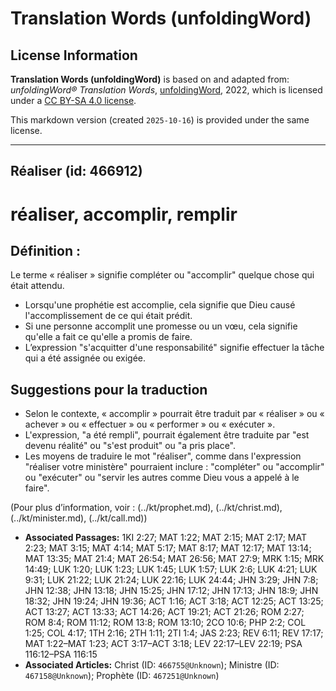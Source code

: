 # Translation Words (unfoldingWord)

## License Information

**Translation Words (unfoldingWord)** is based on and adapted from: _unfoldingWord® Translation Words_, [unfoldingWord](https://unfoldingword.org/utw), 2022, which is licensed under a [CC BY-SA 4.0 license](https://creativecommons.org/licenses/by-sa/4.0/legalcode.en).

This markdown version (created `2025-10-16`) is provided under the same license.



--------------------------------

## Réaliser (id: 466912)

réaliser, accomplir, remplir
============================

Définition :
------------

Le terme « réaliser » signifie compléter ou "accomplir" quelque chose qui était attendu.

* Lorsqu'une prophétie est accomplie, cela signifie que Dieu causé l'accomplissement de ce qui était prédit.
* Si une personne accomplit une promesse ou un vœu, cela signifie qu'elle a fait ce qu'elle a promis de faire.
* L’expression "s'acquitter d'une responsabilité" signifie effectuer la tâche qui a été assignée ou exigée.

Suggestions pour la traduction
------------------------------

* Selon le contexte, « accomplir » pourrait être traduit par « réaliser » ou « achever » ou « effectuer » ou « performer » ou « exécuter ».
* L'expression, "a été rempli", pourrait également être traduite par "est devenu réalité" ou "s'est produit" ou "a pris place".
* Les moyens de traduire le mot "réaliser", comme dans l'expression "réaliser votre ministère" pourraient inclure : "compléter" ou "accomplir" ou "exécuter" ou "servir les autres comme Dieu vous a appelé à le faire".

(Pour plus d’information, voir : (../kt/prophet.md), (../kt/christ.md), (../kt/minister.md), (../kt/call.md))

* **Associated Passages:** 1KI 2:27; MAT 1:22; MAT 2:15; MAT 2:17; MAT 2:23; MAT 3:15; MAT 4:14; MAT 5:17; MAT 8:17; MAT 12:17; MAT 13:14; MAT 13:35; MAT 21:4; MAT 26:54; MAT 26:56; MAT 27:9; MRK 1:15; MRK 14:49; LUK 1:20; LUK 1:23; LUK 1:45; LUK 1:57; LUK 2:6; LUK 4:21; LUK 9:31; LUK 21:22; LUK 21:24; LUK 22:16; LUK 24:44; JHN 3:29; JHN 7:8; JHN 12:38; JHN 13:18; JHN 15:25; JHN 17:12; JHN 17:13; JHN 18:9; JHN 18:32; JHN 19:24; JHN 19:36; ACT 1:16; ACT 3:18; ACT 12:25; ACT 13:25; ACT 13:27; ACT 13:33; ACT 14:26; ACT 19:21; ACT 21:26; ROM 2:27; ROM 8:4; ROM 11:12; ROM 13:8; ROM 13:10; 2CO 10:6; PHP 2:2; COL 1:25; COL 4:17; 1TH 2:16; 2TH 1:11; 2TI 1:4; JAS 2:23; REV 6:11; REV 17:17; MAT 1:22–MAT 1:23; ACT 3:17–ACT 3:18; LEV 22:17–LEV 22:19; PSA 116:12–PSA 116:15
* **Associated Articles:** Christ (ID: `466755@Unknown`); Ministre (ID: `467158@Unknown`); Prophète (ID: `467251@Unknown`)

